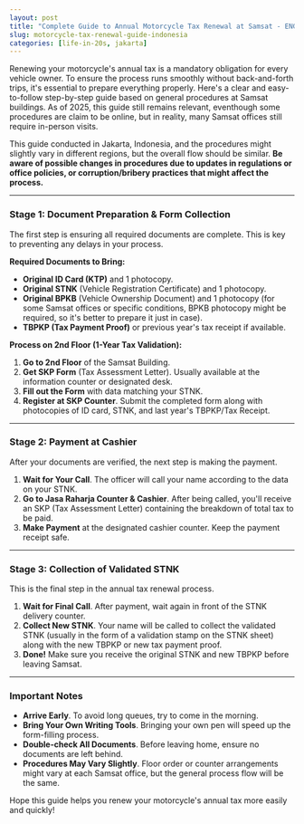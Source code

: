 ```yaml
---
layout: post
title: "Complete Guide to Annual Motorcycle Tax Renewal at Samsat - ENG"
slug: motorcycle-tax-renewal-guide-indonesia
categories: [life-in-20s, jakarta]
---
```


Renewing your motorcycle's annual tax is a mandatory obligation for every vehicle owner. To ensure the process runs smoothly without back-and-forth trips, it's essential to prepare everything properly. Here's a clear and easy-to-follow step-by-step guide based on general procedures at Samsat buildings. As of 2025, this guide still remains relevant, eventhough some procedures are claim to be online, but in reality, many Samsat offices still require in-person visits.

This guide conducted in Jakarta, Indonesia, and the procedures might slightly vary in different regions, but the overall flow should be similar. **Be aware of possible changes in procedures due to updates in regulations or office policies, or corruption/bribery practices that might affect the process.**

---

### Stage 1: Document Preparation & Form Collection

The first step is ensuring all required documents are complete. This is key to preventing any delays in your process.

**Required Documents to Bring:**

- **Original ID Card (KTP)** and 1 photocopy.
- **Original STNK** (Vehicle Registration Certificate) and 1 photocopy.
- **Original BPKB** (Vehicle Ownership Document) and 1 photocopy (for some Samsat offices or specific conditions, BPKB photocopy might be required, so it's better to prepare it just in case).
- **TBPKP (Tax Payment Proof)** or previous year's tax receipt if available.

**Process on 2nd Floor (1-Year Tax Validation):**

1.  **Go to 2nd Floor** of the Samsat Building.
2.  **Get SKP Form** (Tax Assessment Letter). Usually available at the information counter or designated desk.
3.  **Fill out the Form** with data matching your STNK.
4.  **Register at SKP Counter**. Submit the completed form along with photocopies of ID card, STNK, and last year's TBPKP/Tax Receipt.

---

### Stage 2: Payment at Cashier

After your documents are verified, the next step is making the payment.

1.  **Wait for Your Call**. The officer will call your name according to the data on your STNK.
2.  **Go to Jasa Raharja Counter & Cashier**. After being called, you'll receive an SKP (Tax Assessment Letter) containing the breakdown of total tax to be paid.
3.  **Make Payment** at the designated cashier counter. Keep the payment receipt safe.

---

### Stage 3: Collection of Validated STNK

This is the final step in the annual tax renewal process.

1.  **Wait for Final Call**. After payment, wait again in front of the STNK delivery counter.
2.  **Collect New STNK**. Your name will be called to collect the validated STNK (usually in the form of a validation stamp on the STNK sheet) along with the new TBPKP or new tax payment proof.
3.  **Done!** Make sure you receive the original STNK and new TBPKP before leaving Samsat.

---

### Important Notes

- **Arrive Early**. To avoid long queues, try to come in the morning.
- **Bring Your Own Writing Tools**. Bringing your own pen will speed up the form-filling process.
- **Double-check All Documents**. Before leaving home, ensure no documents are left behind.
- **Procedures May Vary Slightly**. Floor order or counter arrangements might vary at each Samsat office, but the general process flow will be the same.

Hope this guide helps you renew your motorcycle's annual tax more easily and quickly!
